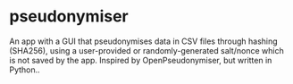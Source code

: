 # pseudonymiser
An app with a GUI that pseudonymises data in CSV files through hashing (SHA256), using a user-provided or randomly-generated salt/nonce which is not saved by the app. Inspired by OpenPseudonymiser, but written in Python..
